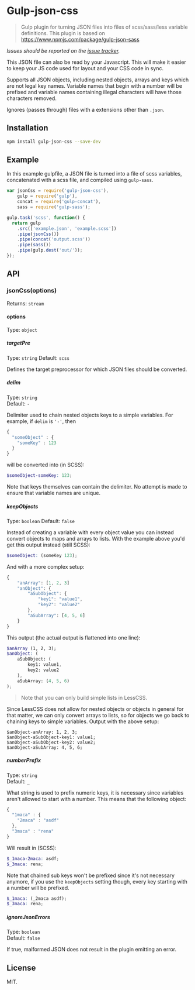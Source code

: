 # Gulp-json-css

> Gulp plugin for turning JSON files into files of scss/sass/less variable definitions. This plugin is based on https://www.npmjs.com/package/gulp-json-sass

*Issues should be reported on the [issue tracker](https://github.com/SimonHarte/gulp-json-sass/issues).*

This JSON file can also be read by your Javascript. This will make it easier to keep your JS code used for layout and your CSS code in sync.

Supports all JSON objects, including nested objects, arrays and keys which are not legal key names.
Variable names that begin with a number will be prefixed and variable names containing illegal characters will have those characters removed.

Ignores (passes through) files with a extensions other than `.json`.

## Installation

```sh
npm install gulp-json-css --save-dev
```

## Example

In this example gulpfile, a JSON file is turned into a file of scss variables, concatenated with a scss file, and compiled using `gulp-sass`.

```js
var jsonCss = require('gulp-json-css'),
    gulp = require('gulp'),
    concat = require('gulp-concat'),
    sass = require('gulp-sass');

gulp.task('scss', function() {
  return gulp
    .src(['example.json', 'example.scss'])
    .pipe(jsonCss())
    .pipe(concat('output.scss'))
    .pipe(sass())
    .pipe(gulp.dest('out/'));
});
```

## API

### jsonCss(options)

Returns: `stream`

#### options

Type: `object`

##### targetPre

Type: `string`
Default: `scss`

Defines the target preprocessor for which JSON files should be converted.

##### delim

Type: `string`  
Default: `-`

Delimiter used to chain nested objects keys to a simple variables. For example, if `delim` is `'-'`, then

```js
{
  "someObject" : {
    "someKey" : 123
  }
}
```

will be converted into (in SCSS):

```scss
$someObject-someKey: 123;
```

Note that keys themselves can contain the delimiter.
No attempt is made to ensure that variable names are unique.

##### keepObjects

Type: `boolean`
Default: `false`

Instead of creating a variable with every object value you can instead convert objects to maps and arrays to lists.
With the example above you'd get this output instead (still SCSS):

```scss
$someObject: (someKey 123);
```

And with a more complex setup:

```js
{
	"anArray": [1, 2, 3]
	"anObject": {
		"aSubObject": {
			"key1": "value1",
			"key2": "value2"
		},
		"aSubArray": [4, 5, 6]
	}
}
```

This output (the actual output is flattened into one line):

```scss
$anArray (1, 2, 3);
$anObject: (
	aSubObject: (
		key1: value1,
		key2: value2
	),
	aSubArray: (4, 5, 6)
);
```

> Note that you can only build simple lists in LessCSS.

Since LessCSS does not allow for nested objects or objects in general for that matter,
we can only convert arrays to lists, so for objects we go back to chaining keys to simple variables.
Output with the above setup:

```less
$anObject-anArray: 1, 2, 3;
$anObject-aSubObject-key1: value1;
$anObject-aSubObject-key2: value2;
$anObject-aSubArray: 4, 5, 6;
```

##### numberPrefix

Type: `string`  
Default: `_`

What string is used to prefix numeric keys,
it is necessary since variables aren't allowed to start with a number.
This means that the following object:

```js
{
  "1maca" : {
    "2maca" : "asdf"
  },
  "3maca" : "rena"
}
```

Will result in (SCSS):

```scss
$_1maca-2maca: asdf;
$_3maca: rena;
```

Note that chained sub keys won't be prefixed since it's not necessary anymore,
if you use the `keepObjects` setting though, every key starting with a number will be prefixed.

```scss
$_1maca: (_2maca asdf);
$_3maca: rena;
```

##### ignoreJsonErrors

Type: `boolean`  
Default: `false`

If true, malformed JSON does not result in the plugin emitting an error.

## License

MIT.